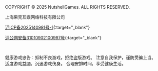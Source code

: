 
COPYRIGHT © 2025 NutshellGames. ALL RIGHTS RESERVED.

上海果壳互娱网络科技有限公司

[沪ICP备2025140981号-1](https://beian.miit.gov.cn){:target="_blank"}

[沪公网安备31010902100997号](https://beian.mps.gov.cn/#/query/webSearch?code=31010902100997){:target="_blank"}

<br>

健康游戏忠告：抵制不良游戏，拒绝盗版游戏。 注意自我保护，谨防受骗上当。适度游戏益脑，沉迷游戏伤身。 合理安排时间，享受健康生活。